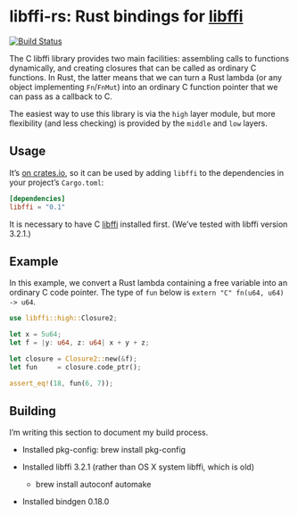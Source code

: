 # libffi-rs: Rust bindings for [libffi](https://sourceware.org/libffi/)

[![Build Status](https://travis-ci.org/tov/libffi-rs.svg?branch=master)](https://travis-ci.org/tov/libffi-rs)

The C libffi library provides two main facilities: assembling calls
to functions dynamically, and creating closures that can be called
as ordinary C functions. In Rust, the latter means that we can turn
a Rust lambda (or any object implementing `Fn`/`FnMut`) into an
ordinary C function pointer that we can pass as a callback to C.

The easiest way to use this library is via the `high` layer module, but
more flexibility (and less checking) is provided by the `middle` and
`low` layers.

## Usage

It’s [on crates.io](https://crates.io/crates/libffi), so it can be
used by adding `libffi` to the dependencies in your project’s
`Cargo.toml`:

```toml
[dependencies]
libffi = "0.1"
```

It is necessary to have C [libffi](https://sourceware.org/libffi/)
installed first. (We’ve tested with libffi
version 3.2.1.)

## Example

In this example, we convert a Rust lambda containing a free variable
into an ordinary C code pointer. The type of `fun` below is
`extern "C" fn(u64, u64) -> u64`.

```rust
use libffi::high::Closure2;

let x = 5u64;
let f = |y: u64, z: u64| x + y + z;

let closure = Closure2::new(&f);
let fun     = closure.code_ptr();

assert_eq!(18, fun(6, 7));
```

## Building

I’m writing this section to document my build process.

  - Installed pkg-config: brew install pkg-config

  - Installed libffi 3.2.1 (rather than OS X system libffi, which is old)

      - brew install autoconf automake

  - Installed bindgen 0.18.0

